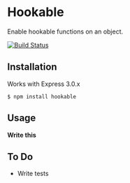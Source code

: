 # Hookable

  Enable hookable functions on an object.

  [![Build Status](https://secure.travis-ci.org/RGBboy/hookable.png)](http://travis-ci.org/RGBboy/hookable)

## Installation

  Works with Express 3.0.x

    $ npm install hookable

## Usage

  **Write this**

## To Do

  * Write tests

